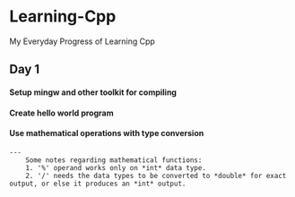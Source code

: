 # Learning-Cpp
My Everyday Progress of Learning Cpp

## Day 1
#### Setup mingw and other toolkit for compiling
#### Create hello world program
#### Use mathematical operations with type conversion
	---
		Some notes regarding mathematical functions:
		1. '%' operand works only on *int* data type.
		2. '/' needs the data types to be converted to *double* for exact output, or else it produces an *int* output.